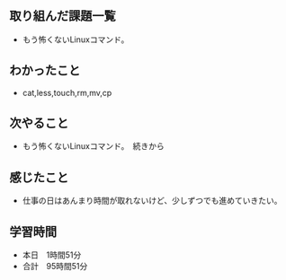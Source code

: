 ## 取り組んだ課題一覧
- もう怖くないLinuxコマンド。
## わかったこと
- cat,less,touch,rm,mv,cp
## 次やること
- もう怖くないLinuxコマンド。　続きから
## 感じたこと
- 仕事の日はあんまり時間が取れないけど、少しずつでも進めていきたい。
## 学習時間
- 本日　1時間51分
- 合計　95時間51分
